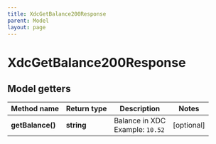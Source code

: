 ```yaml
---
title: XdcGetBalance200Response
parent: Model
layout: page
---
```


# XdcGetBalance200Response

## Model getters

Method name | Return type | Description | Notes
------------ | ------------- | ------------- | -------------
**getBalance()** | **string** | Balance in XDC <br>Example: `10.52` | [optional]

